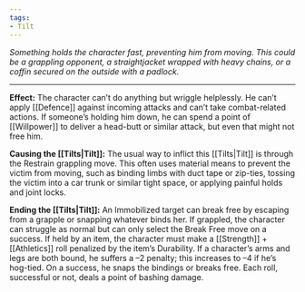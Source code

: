 ```yaml
---
tags:
- Tilt
---
```


_Something holds the character fast, preventing him from moving. This could be a grappling opponent, a straightjacket wrapped with heavy chains, or a coffin secured on the outside with a padlock._

---

**Effect:** The character can’t do anything but wriggle helplessly. He can’t apply [[Defence]] against incoming attacks and can’t take combat-related actions. If someone’s holding him down, he can spend a point of [[Willpower]] to deliver a head-butt or similar attack, but even that might not free him.

**Causing the [[Tilts|Tilt]]:** The usual way to inflict this [[Tilts|Tilt]] is through the Restrain grappling move. This often uses material means to prevent the victim from moving, such as binding limbs with duct tape or zip-ties, tossing the victim into a car trunk or similar tight space, or applying painful holds and joint locks.

**Ending the [[Tilts|Tilt]]:** An Immobilized target can break free by escaping from a grapple or snapping whatever binds her. If grappled, the character can struggle as normal but can only select the Break Free move on a success. If held by an item, the character must make a [[Strength]] + [[Athletics]] roll penalized by the item’s Durability. If a character’s arms and legs are both bound, he suffers a –2 penalty; this increases to –4 if he’s hog-tied. On a success, he snaps the bindings or breaks free. Each roll, successful or not, deals a point of bashing damage.